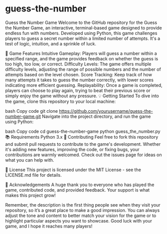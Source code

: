 # guess-the-number
Guess the Number Game
Welcome to the GitHub repository for the Guess the Number Game, an interactive, terminal-based game designed to provide endless fun with numbers. Developed using Python, this game challenges players to guess a secret number within a limited number of attempts. It's a test of logic, intuition, and a sprinkle of luck.

🎯 Game Features
Intuitive Gameplay: Players will guess a number within a specified range, and the game provides feedback on whether the guess is too high, too low, or correct.
Difficulty Levels: The game offers multiple difficulty levels, adjusting the range of possible numbers and the number of attempts based on the level chosen.
Score Tracking: Keep track of how many attempts it takes to guess the number correctly, with lower scores indicating more efficient guessing.
Replayability: Once a game is completed, players can choose to play again, trying to beat their previous score or simply enjoy the game without any pressure.
💡 Getting Started
To dive into the game, clone this repository to your local machine:

bash
Copy code
git clone https://github.com/yourusername/guess-the-number-game.git
Navigate into the project directory, and run the game using Python:

bash
Copy code
cd guess-the-number-game
python guess_the_number.py
📚 Requirements
Python 3.x
🤝 Contributing
Feel free to fork this repository and submit pull requests to contribute to the game's development. Whether it's adding new features, improving the code, or fixing bugs, your contributions are warmly welcomed. Check out the issues page for ideas on what you can help with.

📖 License
This project is licensed under the MIT License - see the LICENSE.md file for details.

🙏 Acknowledgements
A huge thank you to everyone who has played the game, contributed code, and provided feedback. Your support is what makes this project grow!

Remember, the description is the first thing people see when they visit your repository, so it’s a great place to make a good impression. You can always adjust the tone and content to better match your vision for the game or to highlight particular aspects you want to showcase. Good luck with your game, and I hope it reaches many players!






